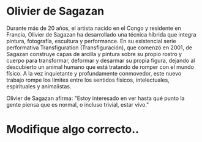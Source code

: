 # Olivier de Sagazan 

Durante más de 20 años, el artista nacido en el Congo y residente en Francia, Olivier de Sagazan ha desarrollado una técnica híbrida que integra pintura, fotografía, escultura y performance. En su existencial serie performativa Transfiguration (Transfiguración), que comenzó en 2001, de Sagazan construye capas de arcilla y pintura sobre su propio rostro y cuerpo para transformar, deformar y desarmar su propia figura, dejando al descubierto un animal humano que está tratando de romper con el mundo físico. A la vez inquietante y profundamente conmovedor, este nuevo trabajo rompe los límites entre los sentidos físicos, intelectuales, espirituales y animalistas.

Olivier de Sagazan afirma: "Estoy interesado en ver hasta qué punto la gente piensa que es normal, o incluso trivial, estar vivo."
<YouTube youTubeId="-ljqvg7xaxc" />


# Modifique algo correcto.. 
